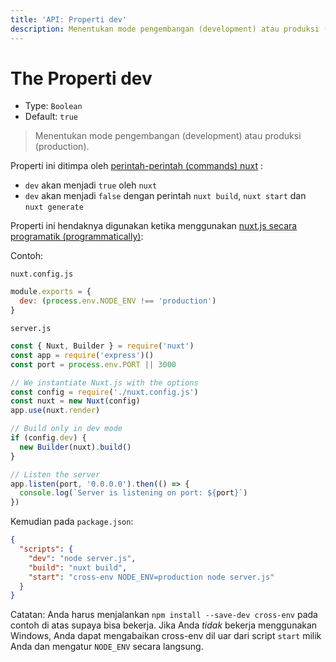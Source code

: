 ```yaml
---
title: 'API: Properti dev'
description: Menentukan mode pengembangan (development) atau produksi (production).
---
```


# The Properti dev

- Type: `Boolean`
- Default: `true`

> Menentukan mode pengembangan (development) atau produksi (production).

Properti ini ditimpa oleh [perintah-perintah (commands) nuxt](/guide/commands) :

- `dev` akan menjadi `true` oleh `nuxt`
- `dev` akan menjadi `false` dengan perintah `nuxt build`, `nuxt start` dan `nuxt generate`

Properti ini hendaknya digunakan ketika menggunakan [nuxt.js secara programatik (programmatically)](/api/nuxt):

Contoh:

`nuxt.config.js`

```js
module.exports = {
  dev: (process.env.NODE_ENV !== 'production')
}
```

`server.js`

```js
const { Nuxt, Builder } = require('nuxt')
const app = require('express')()
const port = process.env.PORT || 3000

// We instantiate Nuxt.js with the options
const config = require('./nuxt.config.js')
const nuxt = new Nuxt(config)
app.use(nuxt.render)

// Build only in dev mode
if (config.dev) {
  new Builder(nuxt).build()
}

// Listen the server
app.listen(port, '0.0.0.0').then(() => {
  console.log(`Server is listening on port: ${port}`)
})
```

Kemudian pada `package.json`:

```json
{
  "scripts": {
    "dev": "node server.js",
    "build": "nuxt build",
    "start": "cross-env NODE_ENV=production node server.js"
  }
}
```

Catatan: Anda harus menjalankan `npm install --save-dev cross-env` pada contoh di atas supaya bisa bekerja. Jika Anda *tidak* bekerja menggunakan Windows, Anda dapat mengabaikan cross-env dil uar dari script `start` milik Anda dan mengatur `NODE_ENV` secara langsung.

